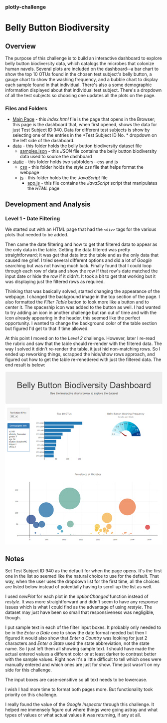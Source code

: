 ### plotly-challenge
# Belly Button Biodiversity

## Overview

The purpose of this challenge is to build an interactive dashboard to explore belly button biodiversity data, which catalogs the microbes that colonize human navels. Several plots are included on the dashboard--a bar chart to show the top 10 OTUs found in the chosen test subject's belly button, a gauge chart to show the washing frequency, and a bubble chart to display each sample found in that individual. There's also a some demographic information displayed about that individual test subject. There's a dropdown of all the test subjects so choosing one updates all the plots on the page.


### Files and Folders

* [Main Page](index.html) - this *index.html* file is the page that opens in the Browser; this page is the dashboard that, when first opened, shows the data for just Test Subject ID 940. Data for different test subjects is show by selecting one of the entries in the *Test Subject ID No. * dropdown on the left side of the dashboard.
* [data](data/) - this folder holds the belly button biodiversity dataset file
    * [samples.json](data/samples.json) - this *JSON* file contains the belly button biodiversity data used to source the dashboard
* [static](static/) - this folder holds two subfolders--css and js
    * [css](static/css/) - this folder holds the *style.css* file that helps format the webpage
    * [js](static/js/) - this folder holds the the *JavaScript* file
        * [app.js](static/js/app.js) - this file contains the *JavaScript* script that manipulates the *HTML* page


## Development and Analysis

### Level 1 - Date Filtering

We started out with an HTML page that had the `<div>` tags for the various plots that needed to be added. 

Then came the date filtering and how to get that filtered data to appear as the only data in the table. Getting the data filtered was pretty straightforward; it was get that data into the table and as the only data that caused me grief. I tried several different options and did a lot of *Google* searching but was not having much luck. Finally found that I could loop through each row of data and show the row if that row's date matched the input date or hide the row if it didn't. It took a bit to get that working but it was displaying just the filtered rows as required. 

Thinking that was basically solved, started changing the appearance of the webpage. I changed the background image in the top section of the page. I also formatted the *Filter Table* button to look more like a button and to center it. The spaceship icon was added to the button as well. I had wanted to try adding an icon in another challenge but ran out of time and with the icon already appearing in the header, this seemed like the perfect opportunity. I wanted to change the background color of the table section but figured I'd get to that if time allowed. 

At this point I moved on to the *Level 2* challenge. However, later I re-read the rubric and saw that the table should re-render with the filtered data. The way I solved it didn't re-render the table, it just hid non-matching rows. So I ended up reworking things, scrapped the hide/show rows approach, and figured out how to get the table re-renedered with just the filtered data. The end result is below:

![Images/bb_dashboard.PNG](Images/bb_dashboard.PNG)


## Notes

Set Test Subject ID 940 as the default for when the page opens. It's the first one in the list so seemed like the natural choice to use for the default. That way, when the user uses the dropdown list for the first time, all the choices are listed below instead of potentially having to scroll up the list as well.

I used *newPlot* for each plot in the *optionChanged* function instead of *restyle*. It was more straightforward and didn't seem to have any response issues which is what I could find as the advantage of using *restyle*. The dataset may just have been so small that responsiveness was negligible, though.

I put sample text in each of the filter input boxes. It probably only needed to be in the *Enter a Date* one to show the date format needed but then I figured it would also show that *Enter a Country* was looking for just 2 characters and *Enter a State* used the state abbreviation, not the state name. So I just left them all showing sample text. I should have made the actual entered values a different color or at least darker to contrast better with the sample values. Right now it's a little difficult to tell which ones were manually entered and which ones are just for show. Time just wasn't on my side for this challenge.

The input boxes are case-sensitive so all text needs to be lowercase.

I wish I had more time to format both pages more. But functionality took priority on this challenge.

I really found the value of the *Google Inspector* through this challenge. It helped me immensely figure out where things were going astray and what types of values or what actual values it was returning, if any at all.
